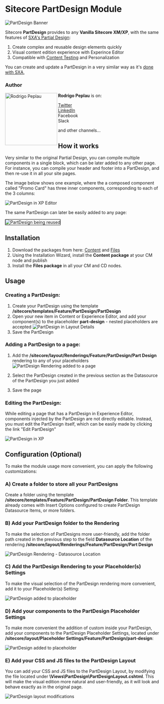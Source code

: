 # Sitecore PartDesign Module

![PartDesign Banner](documentation/images/PartDesign-Banner.jpg?raw=true)

Sitecore **PartDesign** provides to any **Vanilla Sitecore XM/XP**, with the same features of [SXA's Partial Design](https://doc.sitecore.com/en/developers/sxa/101/sitecore-experience-accelerator/partial-designs.html): 

 1. Create complex and reusable design elements quickly
 2. Visual content edition experience with Experince Editor
 3. Compatible with [Content Testing](https://doc.sitecore.com/en/developers/sxa/101/sitecore-experience-accelerator/running-a-content-test-on-a-partial-design.html) and Personalization

You can create and update a PartDesign in a very similar way as it's [done with SXA](https://doc.sitecore.com/en/developers/sxa/17/sitecore-experience-accelerator/create-and-change-a-partial-design.html), 

### Author
<img src="documentation/images/Eu%20-%20Mini.jpeg" alt="Rodrigo Peplau" width="170" align="left">

**Rodrigo Peplau** is on:

[Twitter](https://twitter.com/SitecoreSinger) <br/>
[LinkedIn](https://www.linkedin.com/in/rodrigopeplau/) <br/>
Facebook <br/>
Slack <br/>

and other channels...

## How it works

Very similar to the original Partial Design, you can compile multiple components in a single block, which can be later added to any other page. For instance, you can compile your header and footer into a PartDesign, and then re-use it in all your site pages. 

The image below shows one example, where the a composed component called "Promo Card" has three inner components, corresponding to each of the 3 columns:

![PartDesign in XP Editor](documentation/images/PartDesign%20in%20XP%20Editor.jpg?raw=true)

The same PartDesign can later be easily added to any page:

<img src="documentation/images/PartDesign-being-reused.jpg?raw=true" alt="PartDesign being reused" style="border: 1px solid black;">


## Installation

1. Download the packages from here: [Content](sc.packages/PartDesign%20-%20Content-1.0.zip?raw=true) and [Files](sc.packages/PartDesign%20-%20Files-1.0.zip?raw=true)
2. Using the Installation Wizard, install the **Content package** at your CM node and publish
3. Install the **Files package** in all your CM and CD nodes. 

## Usage

### Creating a PartDesign:
1. Create your PartDesign using the template **/sitecore/templates/Feature/PartDesign/PartDesign**
2. Open your new item in Content or Experience Editor, and add your component(s) to the placeholder **part-design** - nested placeholders are accepted
![PartDesign in Layout Details](documentation/images/PartDesign-LayoutDetails.jpg?raw=true)
3. Save the PartDesign

### Adding a PartDesign to a page:
1. Add the **/sitecore/layout/Renderings/Feature/PartDesign/Part Design** rendering to any of your placeholders
![PartDesign Rendering added to a page](documentation/images/PartDesign-Rendering.jpg?raw=true)

2. Select the PartDesign created in the previous section as the Datasource of the PartDesign you just added
3. Save the page

### Editing the PartDesign:
While editing a page that has a PartDesign in Experience Editor, components injected by the PartDesign are not directly editable. Instead, you must edit the PartDesign itself, which can be easily made by clicking the link "Edit PartDesign"

![PartDesign in XP](documentation/images/PartDesign-edit-XP.jpg?raw=true)


## Configuration (Optional)

To make the module usage more convenient, you can apply the following customizations:

### A) Create a folder to store all your PartDesigns

Create a folder using the template **/sitecore/templates/Feature/PartDesign/PartDesign Folder**. This template already comes with Insert Options configured to create PartDesign Datasource Items, or more folders.

### B) Add your PartDesign folder to the Rendering

To make the selection of PartDesigns more user-friendly, add the folder path created in the previous step to the field **Datasource Location** of the rendering **/sitecore/layout/Renderings/Feature/PartDesign/Part Design**

![PartDesign Rendering - Datasource Location](documentation/images/PartDesign-Rendering_Update.jpg?raw=true)

### C) Add the PartDesign Rendering to your Placeholder(s) Settings

To make the visual selection of the PartDesign rendering more convenient, add it to your Placeholder(s) Setting:

![PartDesign added to placeholder](documentation/images/PartDesign-added-to-placeholder.jpg?raw=true)

### D) Add your components to the PartDesign Placeholder Settings

To make more convenient the addition of custom inside your PartDesign, add your components to the PartDesign Placeholder Settings, located under **/sitecore/layout/Placeholder Settings/Feature/PartDesign/part-design**:

![PartDesign added to placeholder](documentation/images/PartDesign-placeholder-settings.jpg?raw=true)

### E) Add your CSS and JS files to the PartDesign Layout

You can add your CSS and JS files to the PartDesign Layout, by modifying the file located under **\Views\PartDesign\PartDesignLayout.cshtml**. This will make the visual edition more natural and user-friendly, as it will look and behave exactly as in the original page.

![PartDesign layout modifications](documentation/images/PartDesign-Layout.jpg?raw=true)
